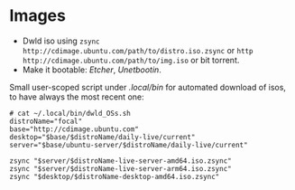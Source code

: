 # Images

-   Dwld iso using `zsync http://cdimage.ubuntu.com/path/to/distro.iso.zsync` or `http http://cdimage.ubuntu.com/path/to/img.iso` or bit torrent.
-   Make it bootable: *Etcher*, *Unetbootin*.

Small user-scoped script under *.local/bin* for automated download of isos, to have always the most recent one:

```
# cat ~/.local/bin/dwld_OSs.sh 
distroName="focal"
base="http://cdimage.ubuntu.com"
desktop="$base/$distroName/daily-live/current"
server="$base/ubuntu-server/$distroName/daily-live/current"

zsync "$server/$distroName-live-server-amd64.iso.zsync"
zsync "$server/$distroName-live-server-arm64.iso.zsync"
zsync "$desktop/$distroName-desktop-amd64.iso.zsync"

```
